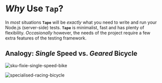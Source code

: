 # _Why_ Use `Tap`?

In _most_ situations **`Tape`** will be _exactly_ what you need
to write and run your Node.js (server-side) tests.
**`Tape`** is minimalist, fast and has plenty of flexibility.
_Occasionally_ however, the needs of the project
require a few extra features of the testing framework.


## Analogy: _Single_ Speed vs. _Geared_ Bicycle

![sku-fixie-single-speed-bike](https://user-images.githubusercontent.com/194400/46041154-102cb800-c10a-11e8-8646-153a77b53408.jpg)

![specialised-racing-bicycle](https://user-images.githubusercontent.com/194400/46041153-102cb800-c10a-11e8-9c51-3c16eb81db4c.jpg)

